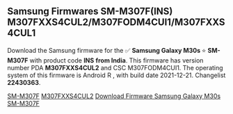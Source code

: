 <h2>Samsung Firmwares SM-M307F(INS) M307FXXS4CUL2/M307FODM4CUI1/M307FXXS4CUL1</h2>
Download the Samsung firmware for the ✅ <strong>Samsung Galaxy M30s </strong> ⭐ <strong>SM-M307F</strong> with product code <strong>INS</strong> <strong> from India</strong>. This firmware has version number PDA <strong>M307FXXS4CUL2</strong> and CSC M307FODM4CUI1. The operating system of this firmware is Android R , with build date 2021-12-21. Changelist <strong>22430363</strong>.

[SM-M307F](https://samfirm.shop/samsung/model/SM-M307F)
[M307FXXS4CUL2](https://samfirm.shop/samsung/pda/M307FXXS4CUL2)
[Download Firmware Samsung Galaxy M30s SM-M307F](https://samfirm.shop/samsung/firmware/483919)

